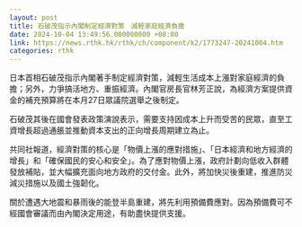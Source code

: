 ```yaml
---
layout: post
title: 石破茂指示內閣制定經濟對策　減輕家庭經濟負擔
date: 2024-10-04 13:49:56.000000000 +08:00
link: https://news.rthk.hk/rthk/ch/component/k2/1773247-20241004.htm
categories: rthk
---
```


日本首相石破茂指示內閣著手制定經濟對策，減輕生活成本上漲對家庭經濟的負擔；另外，力爭搞活地方、重振經濟。內閣官房長官林芳正說，為經濟方案提供資金的補充預算將在本月27日眾議院選舉之後制定。

石破茂其後在國會發表政策演說表示，需要支持因成本上升而受苦的民眾，直至工資增長超過通脹並推動資本支出的正向增長周期建立為止。

共同社報道，經濟對策的核心是「物價上漲的應對措施」、「日本經濟和地方經濟的增長」和「確保國民的安心和安全」。為了應對物價上漲，政府計劃向低收入群體發放補貼，並大幅擴充面向地方政府的交付金。此外，將加快災後重建，推進防災減災措施以及國土強韌化。

關於遭遇大地震和暴雨後的能登半島重建，將先利用預備費應對。因為預備費可不經國會審議而由內閣決定用途，有助盡快提供支援。

